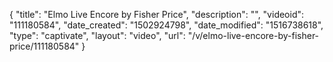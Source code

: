 {
    "title": "Elmo Live Encore by Fisher Price",
    "description": "",
    "videoid": "111180584",
    "date_created": "1502924798",
    "date_modified": "1516738618",
    "type": "captivate",
    "layout": "video",
    "url": "\/v\/elmo-live-encore-by-fisher-price\/111180584"
}